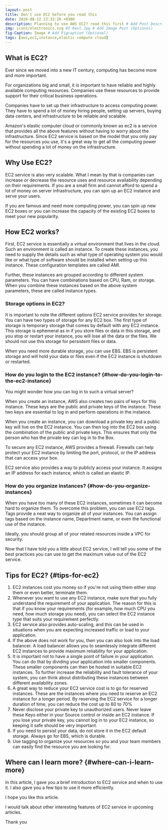 ```yaml
---
layout: post
title: Don't use EC2 before you read this
date: 2020-08-22 13:32:20 +0300
description: Planning to use AWS EC2? read this first # Add Post Description (Optional)
img: icons/electronics.svg #I-Rest.Jpg # Add Image Post (Optional)
fig-Caption: Image # Add Figcaption (Optional)
tags: [aws,ec2,instance,elastic compute cloud]
---
```



## What is EC2? 

Ever since we moved into a new IT century, computing has become more and more important.

For organizations big and small, it is important to have reliable and highly available computing resources. Companies use these resources to provide support for their critical business operations. 

Companies have to set up their infrastructure to access computing power. They have to spend a lot of money hiring people, setting up servers, buying data centers, and infrastructure to be reliable and scalable.

Amazon's elastic computer cloud or commonly known as  ec2 is a service that provides all the above features without having to worry about the infrastructure.  Since EC2 service is based on the model that you only pay for the resources you use,  it's a great way to get all the computing power without spending a lot of money on the infrastructure.  


## Why Use EC2? 

EC2 service is also very scalable. What I mean by that is companies can increase or decrease the resource uses and resource availability depending on their requirements. If you are a small firm and cannot afford to spend a lot of money on server infrastructure, you can spin up an EC2 instance and serve your users. 

If you are famous and need more computing power, you can spin up new EC2 boxes or you can increase the capacity of the existing EC2 boxes to meet your new popularity.  


## How EC2 works? 

First, EC2 service is essentially a virtual environment that lives in the cloud. Such an environment is called an instance. To create these instances, you need to supply the details such as what type of operating system you would like or what type of software should be installed when setting up this instance. These configuration templates are called AMI. 

Further, these instances are grouped according to different system parameters. You can have combinations based on  CPU, Ram, or storage. When you combine these instances based on the above system parameters, these are called instance types.


### Storage options in EC2? 


It is important to note the different options EC2 service provides for storage. You can have two types of storage for any EC2 box.  The first type of storage is temporary storage that comes by default with any EC2 instance. This storage is ephemeral as in if you store files or data in this storage, and you stop or restart your instance, you will lose all the data or the files. We should not use this storage for persistent files or data. 


When you need more durable storage, you can use EBS. EBS is persistent storage and will hold your data or files even if the EC2 instance is shutdown or restarted.


### How do you login to the EC2 instance? {#how-do-you-login-to-the-ec2-instance}


You might wonder how you can log in to such a virtual server?


When you create an instance, AWS also creates two pairs of keys for this instance. These keys are the public and private keys of the instance. These two keys are essential to log in and perform operations in the instance. 


When you create an instance, you can download a private key and a public key will live on the EC2 instance. You can then log into the EC2 box using the combination of the public and private keys. This ensures that only the person who has the private key can log in to the Box.


To secure any EC2 instance, AWS provides a firewall. Firewalls can help protect your EC2 instance by limiting the port, protocol, or the IP address that can access your box.


EC2 service also provides a way to publicly access your instance. It assigns an IP address for each instance, which is called an elastic IP.


### How do you organize instances? {#how-do-you-organize-instances}


When you have too many of these EC2 instances, sometimes it can become hard to organize them. To overcome this problem, you can use EC2 tags.  Tags provide a neat way to organize all of your instances. You can assign tags based on the instance name, Department name, or even the functional use of the instance.


Ideally, you should group all of your related resources inside a VPC for security.


Now that I have told you a little about EC2 service, I will tell you some of the best practices you can use to get the maximum value out of the EC2 service.


## Tips for EC2? {#tips-for-ec2}



1. EC2 instances cost you money so if you're not using them either stop them or even better, terminate them.
2. Whenever you want to use any EC2 instance, make sure that you fully understand the requirement of your application.  The reason for this is that if you know your requirements (for example, how much CPU you need, how much storage you need), you can select the EC2 instance type that suits your requirement perfectly.
3. EC2 service also provides auto-scaling, and this can be used in situations when you are expecting increased traffic or load to your application.
4. If the above does not work for you, then you can also look into the load balancer. A load balancer allows you to seamlessly integrate different EC2 instances to provide maximum reliability for your application.
5.  It is important not to have a single point of failure in your application. You can do that by dividing your application into smaller components. These smaller components can then be hosted in suitable EC2 instances. To further increase the reliability and fault tolerance of your system, you can think about distributing these instances between different availability zones.
6. A great way to reduce your EC2 service cost is to go for reserved instances. These are the instances where you need to reserve an EC2 instance for a longer period. By reserving the EC2 service for a longer duration of time, you can reduce the cost up to 60 to 70%
7. Never disclose your private key to unauthorized users.  Never leave these Keys either in your Source control or inside an EC2 instance. If you lose your private key, you cannot log in to your EC2 instance, so keeping it safe should be very important.
8. If you need to persist your data, do not store it in the EC2 default storage. Always go for EBS, which is durable.
9. Use tagging to organize your resources so you and your team members can easily find the resource you are looking for.


## Where can I learn more? {#where-can-i-learn-more}

In this article, I gave you a brief introduction to EC2 service and when to use it. I also gave you a few tips to use it more efficiently.  

I hope you like this article.

I would talk about other interesting features of EC2 service in upcoming articles.

Thank you
